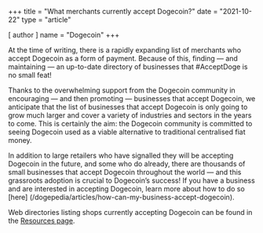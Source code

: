 +++
title = "What merchants currently accept Dogecoin?"
date = "2021-10-22"
type = "article"

[ author ]
  name = "Dogecoin"
+++

At the time of writing, there is a rapidly expanding list of merchants who accept Dogecoin as a form of payment. Because of this, finding — and maintaining — an up-to-date directory of businesses that #AcceptDoge is no small feat!  

Thanks to the overwhelming support from the Dogecoin community in encouraging — and then promoting — businesses that accept Dogecoin, we anticipate that the list of businesses that accept Dogecoin is only going to grow much larger and cover a variety of industries and sectors in the years to come. This is certainly the aim: the Dogecoin community is committed to seeing Dogecoin used as a viable alternative to traditional centralised fiat money.  

In addition to large retailers who have signalled they will be accepting Dogecoin in the future, and some who do already, there are thousands of small businesses that accept Dogecoin throughout the world — and this grassroots adoption is crucial to Dogecoin’s success! If you have a business and are interested in accepting Dogecoin, learn more about how to do so [here] (/dogepedia/articles/how-can-my-business-accept-dogecoin). 

Web directories listing shops currently accepting Dogecoin can be found in the [Resources page](/resources/#shops).